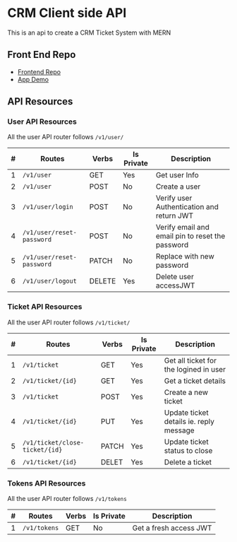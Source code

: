 # CRM Client side API

This is an api to create a CRM Ticket System with MERN

## Front End Repo

- [Frontend Repo](https://github.com/rOluochKe/crm-ui)
- [App Demo](https://mern-crm-app.netlify.app/)

## API Resources

### User API Resources

All the user API router follows `/v1/user/`

| #   | Routes                    | Verbs  | Is Private | Description                                      |
| --- | ------------------------- | ------ | ---------- | ------------------------------------------------ |
| 1   | `/v1/user`                | GET    | Yes        | Get user Info                                    |
| 2   | `/v1/user`                | POST   | No         | Create a user                                    |
| 3   | `/v1/user/login`          | POST   | No         | Verify user Authentication and return JWT        |
| 4   | `/v1/user/reset-password` | POST   | No         | Verify email and email pin to reset the password |
| 5   | `/v1/user/reset-password` | PATCH  | No         | Replace with new password                        |
| 6   | `/v1/user/logout`         | DELETE | Yes        | Delete user accessJWT                            |

### Ticket API Resources

All the user API router follows `/v1/ticket/`

| #   | Routes                         | Verbs | Is Private | Description                             |
| --- | ------------------------------ | ----- | ---------- | --------------------------------------- |
| 1   | `/v1/ticket`                   | GET   | Yes        | Get all ticket for the logined in user  |
| 2   | `/v1/ticket/{id}`              | GET   | Yes        | Get a ticket details                    |
| 3   | `/v1/ticket`                   | POST  | Yes        | Create a new ticket                     |
| 4   | `/v1/ticket/{id}`              | PUT   | Yes        | Update ticket details ie. reply message |
| 5   | `/v1/ticket/close-ticket/{id}` | PATCH | Yes        | Update ticket status to close           |
| 6   | `/v1/ticket/{id}`              | DELET | Yes        | Delete a ticket                         |

### Tokens API Resources

All the user API router follows `/v1/tokens`

| #   | Routes       | Verbs | Is Private | Description            |
| --- | ------------ | ----- | ---------- | ---------------------- |
| 1   | `/v1/tokens` | GET   | No         | Get a fresh access JWT |
